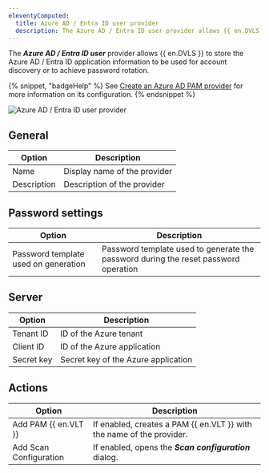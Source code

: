 ```yaml
---
eleventyComputed:
  title: Azure AD / Entra ID user provider
  description: The Azure AD / Entra ID user provider allows {{ en.DVLS }} to store the Azure AD / Entra ID application information to be used for account discovery or to achieve password rotation.
---
```

The ***Azure AD / Entra ID user*** provider allows {{ en.DVLS }} to store the Azure AD / Entra ID application information to be used for account discovery or to achieve password rotation.

{% snippet, "badgeHelp" %}
See [Create an Azure AD PAM provider](/server/kb/how-to-articles/create-azure-ad-pam-provider/) for more information on its configuration.
{% endsnippet %}

![Azure AD / Entra ID user provider](https://cdnweb.devolutions.net/docs/docs_en_server_ServerOp8095.png)

## General
| Option      | Description                  |
|-------------|------------------------------|
| Name        | Display name of the provider |
| Description | Description of the provider  |

## Password settings
| Option                           | Description                                                                  |
|----------------------------------|------------------------------------------------------------------------------|
| Password template used on generation | Password template used to generate the password during the reset password operation |

## Server
| Option    | Description                          |
|-----------|--------------------------------------|
| Tenant ID | ID of the Azure tenant               |
| Client ID | ID of the Azure application          |
| Secret key | Secret key of the Azure application |

## Actions

| Option               | Description                                                           |
|----------------------|-----------------------------------------------------------------------|
| Add PAM {{ en.VLT }} | If enabled, creates a PAM {{ en.VLT }} with the name of the provider. |
| Add Scan Configuration | If enabled, opens the ***Scan configuration*** dialog.              |